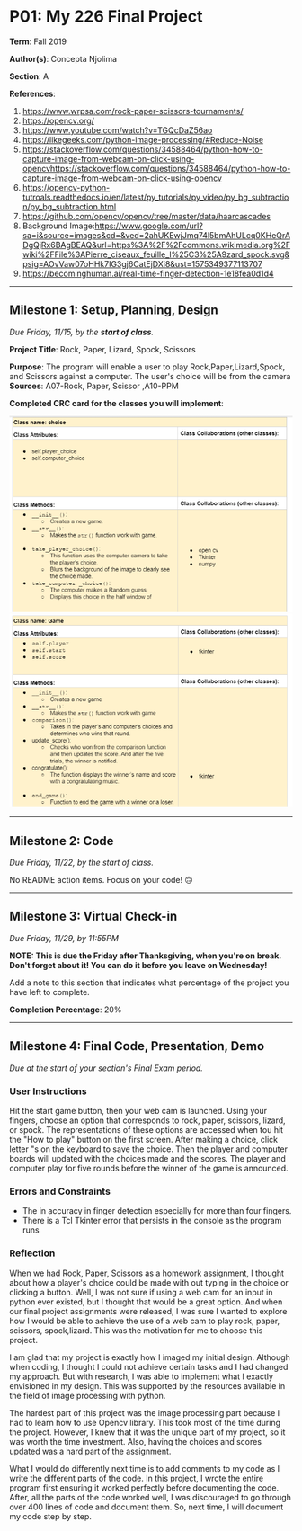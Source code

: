 # P01: My 226 Final Project

**Term**: Fall 2019

**Author(s)**: Concepta Njolima

**Section**: A 

**References**: 
1. https://www.wrpsa.com/rock-paper-scissors-tournaments/
2. https://opencv.org/
3. https://www.youtube.com/watch?v=TGQcDaZ56ao
4. https://likegeeks.com/python-image-processing/#Reduce-Noise
5. https://stackoverflow.com/questions/34588464/python-how-to-capture-image-from-webcam-on-click-using-opencvhttps://stackoverflow.com/questions/34588464/python-how-to-capture-image-from-webcam-on-click-using-opencv
6. https://opencv-python-tutroals.readthedocs.io/en/latest/py_tutorials/py_video/py_bg_subtraction/py_bg_subtraction.html
7. https://github.com/opencv/opencv/tree/master/data/haarcascades
8. Background Image:https://www.google.com/url?sa=i&source=images&cd=&ved=2ahUKEwjJmq74l5bmAhULcq0KHeQrADgQjRx6BAgBEAQ&url=https%3A%2F%2Fcommons.wikimedia.org%2Fwiki%2FFile%3APierre_ciseaux_feuille_l%25C3%25A9zard_spock.svg&psig=AOvVaw07oHHk7IG3gj6CatEjDXi8&ust=1575349377113707
9. https://becominghuman.ai/real-time-finger-detection-1e18fea0d1d4
---

## Milestone 1: Setup, Planning, Design
*Due Friday, 11/15, by the **start of class**.*

**Project Title**: Rock, Paper, Lizard, Spock, Scissors

**Purpose**: The program will enable a user to play Rock,Paper,Lizard,Spock, and Scissors against a computer. The user's choice will be from the camera  
**Sources**: A07-Rock, Paper, Scissor
             ,A10-PPM

**Completed CRC card for the classes you will implement**:

![Class Player CRC Card](image/crc1.PNG )
![Class Game  CRC Card](image/crc2.PNG )

---

## Milestone 2: Code
*Due Friday, 11/22, by the start of class.*

No README action items. Focus on your code! 🙃

---

## Milestone 3: Virtual Check-in
*Due Friday, 11/29, by 11:55PM*

**NOTE: This is due the Friday after Thanksgiving, when you're on break. Don't forget about it! You can do it before you leave on Wednesday!**

Add a note to this section that indicates what percentage of the project you have left to complete. 

**Completion Percentage**: 20%

---

## Milestone 4: Final Code, Presentation, Demo

*Due at the start of your section's Final Exam period.*

### User Instructions

Hit the start game button, then your web cam is launched. Using your fingers, choose an option that corresponds to rock, paper, scissors, lizard, or spock. The representations of these options are accessed when tou hit the "How to play" button on the first screen. After making a choice, click letter "s on the keyboard to save the choice. Then the player and computer boards will updated with the choices made and the scores. The player and computer play for five rounds before the winner  of the game is announced.   
 
### Errors and Constraints
- The in accuracy in finger detection especially for more than four fingers.
- There is a Tcl Tkinter error that persists in the console as the program runs


### Reflection

When we had Rock, Paper, Scissors as a homework assignment, I thought about how a player's choice could be made with out typing in the choice or clicking a button. Well, I was not sure if using a web cam for an input in python ever existed, but I thought that would be a great option. And when our final project assignments were released, I was sure I wanted to explore how I would be able to achieve the use of a web cam to play rock, paper, scissors, spock,lizard. This was the motivation for me to choose this project.
  
I am glad that my project is exactly how I imaged my initial design. Although when coding, I thought I could not achieve certain tasks and I had changed my approach. But with research, I was able to implement what I exactly envisioned in my design. This was supported by the resources available in the field of image processing with python.
   
The hardest part of this project was the image processing part because I had to learn how to use Opencv library. This took most of the time during the project. However, I knew that it was the unique part of my project, so it was worth the time investment. Also, having the choices and scores updated was a hard part of the assignment.
   
What I would do differently next time is to add comments to my code as I write the different parts of the code. In this project, I  wrote the entire program first ensuring it worked perfectly before documenting the code. After, all the parts of the code worked well, I was discouraged to go through over 400 lines of code and document them. So, next time, I will document my code step by step.
   

